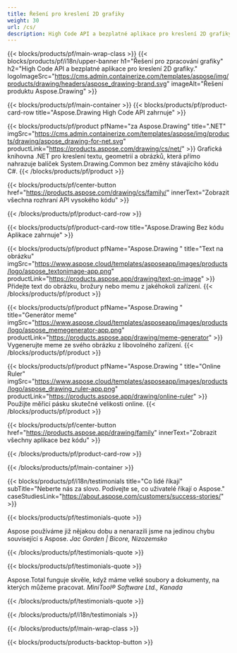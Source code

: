 ```yaml
---
title: Řešení pro kreslení 2D grafiky 
weight: 30
url: /cs/
description: High Code API a bezplatné aplikace pro kreslení 2D grafiky. Schopnost kreslit text, čáry, křivky a obrázky, stejně jako převádět obrázky do různých formátů.
---
```


{{< blocks/products/pf/main-wrap-class >}}
{{< blocks/products/pf/i18n/upper-banner h1="Řešení pro zpracování grafiky" h2="High Code API a bezplatné aplikace pro kreslení 2D grafiky." logoImageSrc="https://cms.admin.containerize.com/templates/aspose/img/products/drawing/headers/aspose_drawing-brand.svg" imageAlt="Řešení produktu Aspose.Drawing" >}}

{{< blocks/products/pf/main-container >}}
{{< blocks/products/pf/product-card-row title="Aspose.Drawing High Code API zahrnuje" >}}

{{< blocks/products/pf/product pfName="za Aspose.Drawing" title=".NET" imgSrc="https://cms.admin.containerize.com/templates/aspose/img/products/drawing/aspose_drawing-for-net.svg" productLink="https://products.aspose.com/drawing/cs/net/" >}}
Grafická knihovna .NET pro kreslení textu, geometrií a obrázků, která přímo nahrazuje balíček System.Drawing.Common bez změny stávajícího kódu C#.
{{< /blocks/products/pf/product >}}

{{< blocks/products/pf/center-button href="https://products.aspose.com/drawing/cs/family/" innerText="Zobrazit všechna rozhraní API vysokého kódu" >}}

{{< /blocks/products/pf/product-card-row >}}

{{< blocks/products/pf/product-card-row title="Aspose.Drawing Bez kódu Aplikace zahrnuje" >}}

{{< blocks/products/pf/product pfName="Aspose.Drawing " title="Text na obrázku" imgSrc="https://www.aspose.cloud/templates/asposeapp/images/products/logo/aspose_textonimage-app.png" productLink="https://products.aspose.app/drawing/text-on-image" >}}
Přidejte text do obrázku, brožury nebo memu z jakéhokoli zařízení.
{{< /blocks/products/pf/product >}}

{{< blocks/products/pf/product pfName="Aspose.Drawing " title="Generátor meme" imgSrc="https://www.aspose.cloud/templates/asposeapp/images/products/logo/aspose_memegenerator-app.png" productLink="https://products.aspose.app/drawing/meme-generator" >}}
Vygenerujte meme ze svého obrázku z libovolného zařízení.
{{< /blocks/products/pf/product >}}

{{< blocks/products/pf/product pfName="Aspose.Drawing " title="Online Ruler" imgSrc="https://www.aspose.cloud/templates/asposeapp/images/products/logo/aspose_drawing_ruler-app.png" productLink="https://products.aspose.app/drawing/online-ruler" >}}
Použijte měřicí pásku skutečné velikosti online.
{{< /blocks/products/pf/product >}}

{{< blocks/products/pf/center-button href="https://products.aspose.app/drawing/family" innerText="Zobrazit všechny aplikace bez kódu" >}}

{{< /blocks/products/pf/product-card-row >}}

{{< /blocks/products/pf/main-container >}}

{{< blocks/products/pf/i18n/testimonials title="Co lidé říkají" subTitle="Neberte nás za slovo. Podívejte se, co uživatelé říkají o Aspose." caseStudiesLink="https://about.aspose.com/customers/success-stories/" >}}

{{< blocks/products/pf/testimonials-quote >}}
<p class="first">
 Aspose používáme již nějakou dobu a nenarazili jsme na jedinou chybu související s Aspose.
 <em>
  Jac Gorden | Bicore, Nizozemsko
 </em>
</p>

{{< /blocks/products/pf/testimonials-quote >}}

{{< blocks/products/pf/testimonials-quote >}}
<p class="second">
 Aspose.Total funguje skvěle, když máme velké soubory a dokumenty, na kterých můžeme pracovat.
 <em>
  MiniTool® Software Ltd., Kanada
 </em>
</p>

{{< /blocks/products/pf/testimonials-quote >}}

{{< /blocks/products/pf/i18n/testimonials >}}

{{< /blocks/products/pf/main-wrap-class >}}

{{< blocks/products/products-backtop-button >}}
